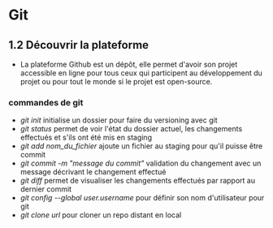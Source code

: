 # Git

## 1.2 Découvrir la plateforme

* La plateforme Github est un dépôt, elle permet d'avoir son projet accessible en ligne pour tous ceux qui participent au développement du projet ou pour tout le monde si le projet est open-source.

 ### commandes de git
 
 * _git init_ initialise un dossier pour faire du versioning avec git 
 *  _git status_ permet de voir l'état du dossier actuel, les changements effectués et s'ils ont été mis en staging
 *  _git add nom_du_fichier_ ajoute un fichier au staging pour qu'il puisse être commit
 *  _git commit -m "message du commit"_ validation du changement avec un message décrivant le changement effectué
 *  _git diff_ permet de visualiser les changements effectués par rapport au dernier commit
 *  _git config --global user.username_ pour définir son nom d'utilisateur pour git
 *  _git clone url_ pour cloner un repo distant en local
